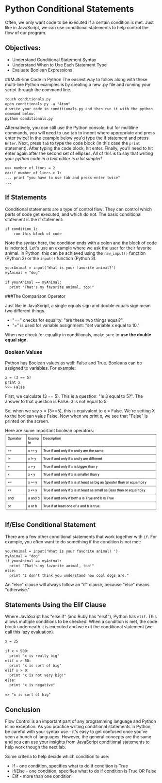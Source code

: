 
# Python Conditional Statements
Often, we only want code to be executed if a certain condition is met. Just like in JavaScript, we can use conditional statements to help control the flow of our program.

## Objectives:
+ Understand Conditional Statement Syntax
+ Understand When to Use Each Statement Type
+ Evaluate Boolean Expressions

##Multi-line Code in Python
The easiest way to follow along with these multi-line Python examples is by creating a new .py file and running your script through the command line.
```
touch conditionals.py
open conditionals.py -a "Atom"
# write your code in conditionals.py and then run it with the python command below.
python conditionals.py
```

Alternatively, you can still use the Python console, but for multiline commands, you will need to use tab to indent where appropriate and press enter twice! In the example below you'd type the if statement and press `Enter`. Next, press `tab` to type the code block (in this case the `print` statement). After typing the code block, hit enter. Finally, you'll need to hit enter again after the second set of ellipses. All of this is to say that writing your *python code in a text editor is a lot simpler!*

```
>>> number_of_lines = 2
>>>if number_of_lines > 1: 
... print "you have to use tab and press enter twice"
... 
```
## If Statements
Conditional statements are a type of control flow: They can control which parts of code get executed, and which do not. The basic conditional statement is the if statement:
```
if condition_1:
    run this block of code
```

Note the syntax here, the condition ends with a colon and the block of code is indented.
Let's use an example where we ask the user for their favorite animal. In Python, this can be achieved using the `raw_input()` function (Python 2) or the `input()` function (Python 3).

```
yourAnimal = input('What is your favorite animal?')
myAnimal = "dog"

if yourAnimal == myAnimal:
  print "That's my favorite animal, too!"
```
###The Comparison Operator

Just like in JavaScript, a single equals sign and double equals sign mean two different things.
  + "==" checks for equality: "are these two things equal?".
  + "=" is used for variable assignment: "set variable x equal to 10."

When we check for equality in conditionals, make sure to **use the double equal sign.**

### Boolean Values
Python has Boolean values as well: False and True. Booleans can be assigned to variables.
For example:
```
x = (3 == 5)
print x
>>> False
```
First, we calculate (3 == 5). This is a question: "Is 3 equal to 5?". The answer to that question is False: 3 is not equal to 5.

So, when we say x = (3==5), this is equivalent to x = False. We're setting X to the boolean value False. Now when we print x, we see that "False" is printed on the screen.

Here are some important boolean operators:
<img src= "images/boolean_table.png">

## If/Else Conditional Statement
There are a few other conditional statements that work together with `if`. For example, you often want to do something if the condition is not met:
```
yourAnimal = input('What is your favorite animal? ')
myAnimal = "dog"
if yourAnimal == myAnimal:
  print "That's my favorite animal, too!"
else:
  print "I don't think you understand how cool dogs are."
```
An "else" clause will always follow an "if" clause, because "else" means "otherwise."

## Statements Using the Elif Clause
Where JavaScript has "else if" (and Ruby has "elsif"), Python has `elif`. This allows multiple conditions to be checked. When a condition is met, the code block underneath it is executed and we exit the conditional statement (we call this lazy evaluation).
```
x = 25

if x > 500:
  print "x is really big"
elif x > 50:
  print "x is sort of big"
elif x > 0:
  print "x is not very big!"
else:
  print "x is negative"

=> "x is sort of big"
```

## Conclusion
Flow Control is an important part of any programming language and Python is no exception. As you practice writing conditional statements in Python, be careful with your syntax use - it's easy to get confused once you've seen a bunch of languages. However, the general concepts are the same and you can use your insights from JavaScript conditional statements to help work though the next lab.

Some criteria to help decide which condition to use:
+ If - one condition, specifies what to do if condition is True
+ If/Else - one condition, specifies what to do if condition is True OR False
+ Elif - more than one condition